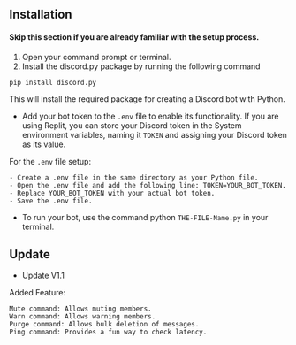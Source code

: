## Installation 
#### Skip this section if you are already familiar with the setup process.

1. Open your command prompt or terminal.
2. Install the discord.py package by running the following command
```
pip install discord.py
```
This will install the required package for creating a Discord bot with Python.
- Add your bot token to the `.env` file to enable its functionality. If you are using Replit, you can store your Discord token in the System environment variables, naming it `TOKEN` and assigning your Discord token as its value.

For the `.env` file setup:
```
- Create a .env file in the same directory as your Python file.
- Open the .env file and add the following line: TOKEN=YOUR_BOT_TOKEN.
- Replace YOUR_BOT_TOKEN with your actual bot token.
- Save the .env file.
```
- To run your bot, use the command python `THE-FILE-Name.py` in your terminal.

## Update
- Update V1.1

Added Feature: 
```
Mute command: Allows muting members.
Warn command: Allows warning members.
Purge command: Allows bulk deletion of messages.
Ping command: Provides a fun way to check latency.
```
